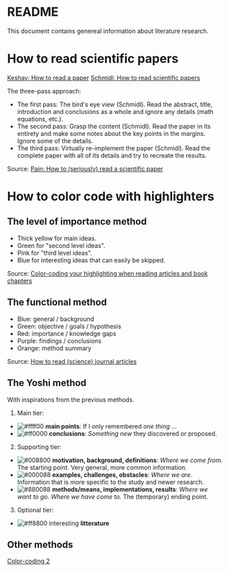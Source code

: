 # README

This document contains genereal information about literature research.

# How to read scientific papers

[Keshav: How to read a paper](https://www.albany.edu/spatial/training/3-How%20to%20read%20a%20paper.pdf)
[Schmidl: How to read scientific papers](https://towardsdatascience.com/how-to-read-scientific-papers-df3afd454179)  

The three-pass approach:  
* The first pass: The bird's eye view (Schmidl).
Read the abstract, title, introduction and conclusions as a whole and ignore any details (math equations, etc.).
* The second pass: Grasp the content (Schmidl).
Read the paper in its entirety and make some notes about the key points in the margins. Ignore some of the details.
* The third pass: Virtually re-implement the paper (Schmidl).
Read the complete paper with all of its details and try to recreate the results.  

Source: [Pain: How to (seriously) read a scientific paper](https://www.sciencemag.org/careers/2016/03/how-seriously-read-scientific-paper)  

# How to color code with highlighters

## The level of importance method
* Thick yellow for main ideas.
* Green for "second level ideas".
* Pink for "third level ideas".
* Blue for interesting ideas that can easily be skipped.  

Source: [Color-coding your highlighting when reading articles and book chapters](http://www.raulpacheco.org/2015/10/color-coding-your-highlighting-when-reading-articles-and-book-chapters/)  

## The functional method
* Blue: general / background
* Green: objective / goals / hypothesis
* Red: importance / knowledge gaps
* Purple: findings / conclusions
* Orange: method summary

Source: [How to read (science) journal articles](https://caffeinatedconfidence.com/2015/10/15/how-to-read-science-journal-articles/)

## The Yoshi method
With inspirations from the previous methods.
1. Main tier:
  * ![#ffff00](https://via.placeholder.com/15/ffff00/000000?text=+) __main points__: If I only remembered _one thing_ ...
  * ![#ff0000](https://via.placeholder.com/15/ff0000/000000?text=+) __conclusions__: _Something new_ they discovered or proposed.
2. Supporting tier:
  * ![#008800](https://via.placeholder.com/15/008800/000000?text=+) __motivation, background, definitions__: _Where we come from._ The starting point. Very general, more common information.
  * ![#000088](https://via.placeholder.com/15/000088/000000?text=+) __examples, challenges, obstacles__: _Where we are._ Information that is more specific to the study and newer research.
  * ![#880088](https://via.placeholder.com/15/880088/000000?text=+) __methods/means, implementations, results__: _Where we want to go. Where we have come to._ The (temporary) ending point.
3. Optional tier:
  * ![#ff8800](https://via.placeholder.com/15/ff8800/000000?text=+) interesting __litterature__

## Other methods
[Color-coding 2](https://medium.goodnotes.com/three-pitfalls-to-avoid-when-studying-with-a-highlighter-2aa345e1e6eb)
